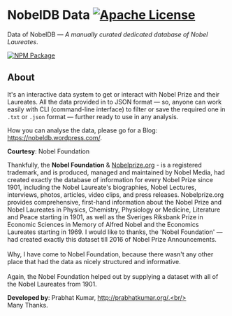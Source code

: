 # NobelDB Data [![Apache License](https://img.shields.io/badge/license-Apache-blue.svg)](https://github.com/NobelDB/NobelDB-Data/blob/master/LICENSE)
Data of NobelDB — _A manually curated dedicated database of Nobel Laureates_.

[![NPM Package](https://nodei.co/npm/nobeldb-data.png?downloads=true&downloadRank=true&stars=true)](https://nodei.co/npm/nobeldb-data/)

## About
It's an interactive data system to get or interact with Nobel Prize and their Laureates. All the data provided in to JSON format — so, anyone can work easily with CLI (command-line interface) to filter or save the required one in `.txt` or `.json` format — further ready to use in any analysis.

How you can analyse the data, please go for a Blog: https://nobeldb.wordpress.com/.

<b>Courtesy</b>: Nobel Foundation

Thankfully, the <b>Nobel Foundation</b> & [Nobelprize.org](http://www.nobelprize.org/) - is a registered trademark, and is produced, managed and maintained by Nobel Media, had created exactly the database of information for every Nobel Prize since 1901, including the Nobel Laureate's biographies, Nobel Lectures, interviews, photos, articles, video clips, and press releases. Nobelprize.org provides comprehensive, first-hand information about the Nobel Prize and Nobel Laureates in Physics, Chemistry, Physiology or Medicine, Literature and Peace starting in 1901, as well as the Sveriges Riksbank Prize in Economic Sciences in Memory of Alfred Nobel and the Economics Laureates starting in 1969.
I would like to thanks, the 'Nobel Foundation' — had created exactly this dataset till 2016 of Nobel Prize Announcements.<br/><br/>Why, I have come to Nobel Foundation, because there wasn't any other place that had the data as nicely structured and informative.<br/><br/>Again, the Nobel Foundation helped out by supplying a dataset with all of the Nobel Laureates from 1901.

<b>Developed by</b>: Prabhat Kumar, http://prabhatkumar.org/.<br/><br/>Many Thanks.
